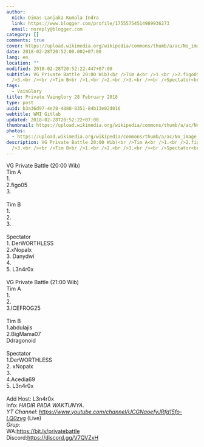 ```yaml
---
author:
  nick: Dimas Lanjaka Kumala Indra
  link: https://www.blogger.com/profile/17555754514989936273
  email: noreply@blogger.com
category: []
comments: true
cover: https://upload.wikimedia.org/wikipedia/commons/thumb/a/ac/No_image_available.svg/2048px-No_image_available.svg.png
date: 2018-02-28T20:52:00.002+07:00
lang: en
location: ""
modified: 2018-02-28T20:52:22.447+07:00
subtitle: VG Private Battle 20:00 Wib)<br />Tim A<br />1.<br />2.figo05<br
  />3.<br /><br />Tim B<br />1.<br />2.<br />3.<br /><br />Spectator<br
tags:
  - VainGlory
title: Private Vainglory 28 February 2018
type: post
uuid: b3a36d97-4e78-4888-8351-84b13e02d016
webtitle: WMI Gitlab
updated: 2018-02-28T20:52:22+07:00
thumbnail: https://upload.wikimedia.org/wikipedia/commons/thumb/a/ac/No_image_available.svg/2048px-No_image_available.svg.png
photos:
  - https://upload.wikimedia.org/wikipedia/commons/thumb/a/ac/No_image_available.svg/2048px-No_image_available.svg.png
description: VG Private Battle 20:00 Wib)<br />Tim A<br />1.<br />2.figo05<br
  />3.<br /><br />Tim B<br />1.<br />2.<br />3.<br /><br />Spectator<br
---
```


VG Private Battle (20:00 Wib)<br>Tim A<br>1.<br>2.figo05<br>3.<br><br>Tim B<br>1.<br>2.<br>3.<br><br>Spectator<br>1. DerWORTHLESS<br>2.xNopalx<br>3. Danydwi<br>4.<br>5. L3n4r0x<br><br>VG Private Battle (21:00 Wib)<br>Tim A<br>1.<br>2.<br>3.ICEFROG25<br><br>Tim B<br>1.abdulajis<br>2.BigMama07<br>Ddragonoid<br><br>Spectator<br>1.DerWORTHLESS<br>2. xNopalx<br>3.<br>4.Acedia69<br>5. L3n4r0x<br><br>Add Host: L3n4r0x<br>Info: *HADIR PADA WAKTUNYA*.<br>*YT Channel*: <a href="https://www.youtube.com/channel/UCGNaoefvJRfd15fo-LQ0zvg" rel="noopener noreferer nofollow">_https://www.youtube.com/channel/UCGNaoefvJRfd15fo-LQ0zvg_ </a>(Live)<br>*Grup*:<br>WA:<a href="https://bit.ly/privatebattle" rel="noopener noreferer nofollow">https://bit.ly/privatebattle</a><br>Discord:<a href="https://discord.gg/V7QVZxH" rel="noopener noreferer nofollow">https://discord.gg/V7QVZxH</a><script>document.querySelectorAll("pre,code");
  pretext.forEach(function (el) {
    el.classList.toggle("notranslate", true);
  });</script><script>document.querySelectorAll("pre,code");
  pretext.forEach(function (el) {
    el.classList.toggle("notranslate", true);
  });</script><script>document.querySelectorAll("pre,code");
  pretext.forEach(function (el) {
    el.classList.toggle("notranslate", true);
  });</script>